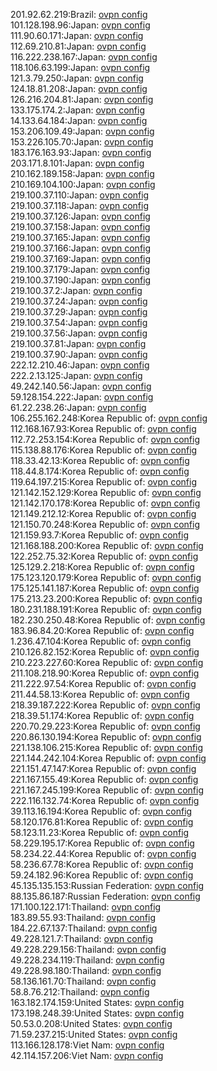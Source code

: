 201.92.62.219:Brazil: [ovpn config](vpn/201_92_62_219.ovpn)  
101.128.198.96:Japan: [ovpn config](vpn/101_128_198_96.ovpn)  
111.90.60.171:Japan: [ovpn config](vpn/111_90_60_171.ovpn)  
112.69.210.81:Japan: [ovpn config](vpn/112_69_210_81.ovpn)  
116.222.238.167:Japan: [ovpn config](vpn/116_222_238_167.ovpn)  
118.106.63.199:Japan: [ovpn config](vpn/118_106_63_199.ovpn)  
121.3.79.250:Japan: [ovpn config](vpn/121_3_79_250.ovpn)  
124.18.81.208:Japan: [ovpn config](vpn/124_18_81_208.ovpn)  
126.216.204.81:Japan: [ovpn config](vpn/126_216_204_81.ovpn)  
133.175.174.2:Japan: [ovpn config](vpn/133_175_174_2.ovpn)  
14.133.64.184:Japan: [ovpn config](vpn/14_133_64_184.ovpn)  
153.206.109.49:Japan: [ovpn config](vpn/153_206_109_49.ovpn)  
153.226.105.70:Japan: [ovpn config](vpn/153_226_105_70.ovpn)  
183.176.163.93:Japan: [ovpn config](vpn/183_176_163_93.ovpn)  
203.171.8.101:Japan: [ovpn config](vpn/203_171_8_101.ovpn)  
210.162.189.158:Japan: [ovpn config](vpn/210_162_189_158.ovpn)  
210.169.104.100:Japan: [ovpn config](vpn/210_169_104_100.ovpn)  
219.100.37.110:Japan: [ovpn config](vpn/219_100_37_110.ovpn)  
219.100.37.118:Japan: [ovpn config](vpn/219_100_37_118.ovpn)  
219.100.37.126:Japan: [ovpn config](vpn/219_100_37_126.ovpn)  
219.100.37.158:Japan: [ovpn config](vpn/219_100_37_158.ovpn)  
219.100.37.165:Japan: [ovpn config](vpn/219_100_37_165.ovpn)  
219.100.37.166:Japan: [ovpn config](vpn/219_100_37_166.ovpn)  
219.100.37.169:Japan: [ovpn config](vpn/219_100_37_169.ovpn)  
219.100.37.179:Japan: [ovpn config](vpn/219_100_37_179.ovpn)  
219.100.37.190:Japan: [ovpn config](vpn/219_100_37_190.ovpn)  
219.100.37.2:Japan: [ovpn config](vpn/219_100_37_2.ovpn)  
219.100.37.24:Japan: [ovpn config](vpn/219_100_37_24.ovpn)  
219.100.37.29:Japan: [ovpn config](vpn/219_100_37_29.ovpn)  
219.100.37.54:Japan: [ovpn config](vpn/219_100_37_54.ovpn)  
219.100.37.56:Japan: [ovpn config](vpn/219_100_37_56.ovpn)  
219.100.37.81:Japan: [ovpn config](vpn/219_100_37_81.ovpn)  
219.100.37.90:Japan: [ovpn config](vpn/219_100_37_90.ovpn)  
222.12.210.46:Japan: [ovpn config](vpn/222_12_210_46.ovpn)  
222.2.13.125:Japan: [ovpn config](vpn/222_2_13_125.ovpn)  
49.242.140.56:Japan: [ovpn config](vpn/49_242_140_56.ovpn)  
59.128.154.222:Japan: [ovpn config](vpn/59_128_154_222.ovpn)  
61.22.238.26:Japan: [ovpn config](vpn/61_22_238_26.ovpn)  
106.255.162.248:Korea Republic of: [ovpn config](vpn/106_255_162_248.ovpn)  
112.168.167.93:Korea Republic of: [ovpn config](vpn/112_168_167_93.ovpn)  
112.72.253.154:Korea Republic of: [ovpn config](vpn/112_72_253_154.ovpn)  
115.138.88.176:Korea Republic of: [ovpn config](vpn/115_138_88_176.ovpn)  
118.33.42.13:Korea Republic of: [ovpn config](vpn/118_33_42_13.ovpn)  
118.44.8.174:Korea Republic of: [ovpn config](vpn/118_44_8_174.ovpn)  
119.64.197.215:Korea Republic of: [ovpn config](vpn/119_64_197_215.ovpn)  
121.142.152.129:Korea Republic of: [ovpn config](vpn/121_142_152_129.ovpn)  
121.142.170.178:Korea Republic of: [ovpn config](vpn/121_142_170_178.ovpn)  
121.149.212.12:Korea Republic of: [ovpn config](vpn/121_149_212_12.ovpn)  
121.150.70.248:Korea Republic of: [ovpn config](vpn/121_150_70_248.ovpn)  
121.159.93.7:Korea Republic of: [ovpn config](vpn/121_159_93_7.ovpn)  
121.168.188.200:Korea Republic of: [ovpn config](vpn/121_168_188_200.ovpn)  
122.252.75.32:Korea Republic of: [ovpn config](vpn/122_252_75_32.ovpn)  
125.129.2.218:Korea Republic of: [ovpn config](vpn/125_129_2_218.ovpn)  
175.123.120.179:Korea Republic of: [ovpn config](vpn/175_123_120_179.ovpn)  
175.125.141.187:Korea Republic of: [ovpn config](vpn/175_125_141_187.ovpn)  
175.213.23.200:Korea Republic of: [ovpn config](vpn/175_213_23_200.ovpn)  
180.231.188.191:Korea Republic of: [ovpn config](vpn/180_231_188_191.ovpn)  
182.230.250.48:Korea Republic of: [ovpn config](vpn/182_230_250_48.ovpn)  
183.96.84.20:Korea Republic of: [ovpn config](vpn/183_96_84_20.ovpn)  
1.236.47.104:Korea Republic of: [ovpn config](vpn/1_236_47_104.ovpn)  
210.126.82.152:Korea Republic of: [ovpn config](vpn/210_126_82_152.ovpn)  
210.223.227.60:Korea Republic of: [ovpn config](vpn/210_223_227_60.ovpn)  
211.108.218.90:Korea Republic of: [ovpn config](vpn/211_108_218_90.ovpn)  
211.222.97.54:Korea Republic of: [ovpn config](vpn/211_222_97_54.ovpn)  
211.44.58.13:Korea Republic of: [ovpn config](vpn/211_44_58_13.ovpn)  
218.39.187.222:Korea Republic of: [ovpn config](vpn/218_39_187_222.ovpn)  
218.39.51.174:Korea Republic of: [ovpn config](vpn/218_39_51_174.ovpn)  
220.70.29.223:Korea Republic of: [ovpn config](vpn/220_70_29_223.ovpn)  
220.86.130.194:Korea Republic of: [ovpn config](vpn/220_86_130_194.ovpn)  
221.138.106.215:Korea Republic of: [ovpn config](vpn/221_138_106_215.ovpn)  
221.144.242.104:Korea Republic of: [ovpn config](vpn/221_144_242_104.ovpn)  
221.151.47.147:Korea Republic of: [ovpn config](vpn/221_151_47_147.ovpn)  
221.167.155.49:Korea Republic of: [ovpn config](vpn/221_167_155_49.ovpn)  
221.167.245.199:Korea Republic of: [ovpn config](vpn/221_167_245_199.ovpn)  
222.116.132.74:Korea Republic of: [ovpn config](vpn/222_116_132_74.ovpn)  
39.113.16.194:Korea Republic of: [ovpn config](vpn/39_113_16_194.ovpn)  
58.120.176.81:Korea Republic of: [ovpn config](vpn/58_120_176_81.ovpn)  
58.123.11.23:Korea Republic of: [ovpn config](vpn/58_123_11_23.ovpn)  
58.229.195.17:Korea Republic of: [ovpn config](vpn/58_229_195_17.ovpn)  
58.234.22.44:Korea Republic of: [ovpn config](vpn/58_234_22_44.ovpn)  
58.236.67.78:Korea Republic of: [ovpn config](vpn/58_236_67_78.ovpn)  
59.24.182.96:Korea Republic of: [ovpn config](vpn/59_24_182_96.ovpn)  
45.135.135.153:Russian Federation: [ovpn config](vpn/45_135_135_153.ovpn)  
88.135.86.187:Russian Federation: [ovpn config](vpn/88_135_86_187.ovpn)  
171.100.122.171:Thailand: [ovpn config](vpn/171_100_122_171.ovpn)  
183.89.55.93:Thailand: [ovpn config](vpn/183_89_55_93.ovpn)  
184.22.67.137:Thailand: [ovpn config](vpn/184_22_67_137.ovpn)  
49.228.121.7:Thailand: [ovpn config](vpn/49_228_121_7.ovpn)  
49.228.229.156:Thailand: [ovpn config](vpn/49_228_229_156.ovpn)  
49.228.234.119:Thailand: [ovpn config](vpn/49_228_234_119.ovpn)  
49.228.98.180:Thailand: [ovpn config](vpn/49_228_98_180.ovpn)  
58.136.161.70:Thailand: [ovpn config](vpn/58_136_161_70.ovpn)  
58.8.76.212:Thailand: [ovpn config](vpn/58_8_76_212.ovpn)  
163.182.174.159:United States: [ovpn config](vpn/163_182_174_159.ovpn)  
173.198.248.39:United States: [ovpn config](vpn/173_198_248_39.ovpn)  
50.53.0.208:United States: [ovpn config](vpn/50_53_0_208.ovpn)  
71.59.237.215:United States: [ovpn config](vpn/71_59_237_215.ovpn)  
113.166.128.178:Viet Nam: [ovpn config](vpn/113_166_128_178.ovpn)  
42.114.157.206:Viet Nam: [ovpn config](vpn/42_114_157_206.ovpn)  
